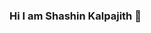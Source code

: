 ### Hi I am Shashin Kalpajith 👋


<!--
**Shashin99/Shashin99** is a ✨ _special_ ✨ repository because its `README.md` (this file) appears on your GitHub profile.

Here are some ideas to get you started:

- 🔭 I’m currently working on ...
- 🌱 I’m currently learning ...
- 👯 I’m looking to collaborate on ...
- 🤔 I’m looking for help with ...
- 💬 Ask me about ...
- 📫 How to reach me: ...
- 😄 Pronouns: ...
- ⚡ Fun fact: ...
-->
<!--
<p float="left">
<img height="180em" src="https://github-readme-stats-git-masterrstaa-rickstaa.vercel.app/api?username=Shashin99&show_icons=true&hide_border=true&&count_private=true&include_all_commits=true" /> 
<img height="180em" src="https://github-readme-stats-git-masterrstaa-rickstaa.vercel.app/api/top-langs/?username=Shashin99&show_icons=true&hide_border=false&layout=compact&langs_count=8"/>
</p>

-->
<!--
<p align="center">
    <a href="https://github.com/Shashin99/github-readme-streak-stats">
        <img title="🔥 Get streak stats for your profile at git.io/streak-stats" alt="Shashin99's streak" src="https://github-readme-streak-stats.herokuapp.com/?user=Shashin99&theme=black-ice&hide_border=true&stroke=0000&background=060A0CD0"/>
    </a>
 </p>
-->

